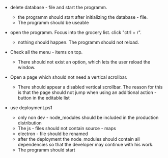 - delete database - file and start the programm.
    - the programm should start after initializing the database - file.
    - The programm should be useable

- open the programm. Focus into the grocery list. click "ctrl + r".
    - nothing should happen. The programm should not reload.

- Check all the menu - items on top.
    - There should not exist an option, which lets the user reload the window.

- Open a page which should not need a vertical scrollbar.
    - There should appear a disabled vertical scrollbar. The reason for this is that the page should not jump when using an additional action - button in the editable list

- use deployment.ps1
    - only non dev - node_modules should be included in the production distribution
    - The js - files should not contain source - maps
    - electron - file should be renamed
    - after the deployment the node_modules should contain all dependencies so that the developer may continue with his work.
    - The programm should start